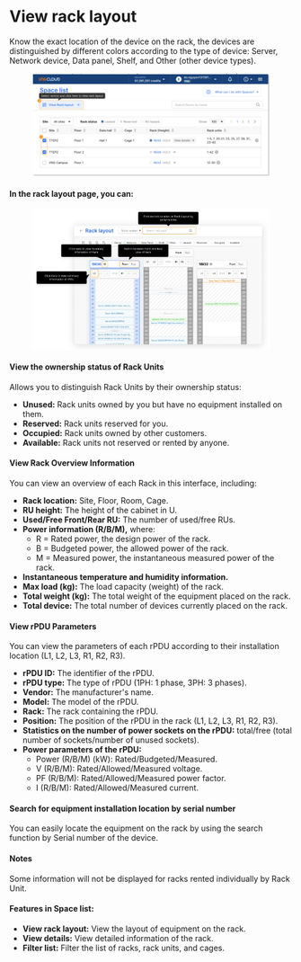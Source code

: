 # View rack layout

Know the exact location of the device on the rack, the devices are distinguished by different colors according to the type of device: Server, Network device, Data panel, Shelf, and Other (other device types).

<figure><img src="../../.gitbook/assets/image (5) (1) (1) (1).png" alt=""><figcaption></figcaption></figure>

#### In the rack layout page, you can:

<figure><img src="../../.gitbook/assets/image (6) (1) (1) (1).png" alt=""><figcaption></figcaption></figure>

#### View the ownership status of Rack Units

Allows you to distinguish Rack Units by their ownership status:

* **Unused:** Rack units owned by you but have no equipment installed on them.
* **Reserved:** Rack units reserved for you.
* **Occupied:** Rack units owned by other customers.
* **Available:** Rack units not reserved or rented by anyone.

#### View Rack Overview Information

You can view an overview of each Rack in this interface, including:

* **Rack location:** Site, Floor, Room, Cage.
* **RU height:** The height of the cabinet in U.
* **Used/Free Front/Rear RU:** The number of used/free RUs.
* **Power information (R/B/M),** where:
  * R = Rated power, the design power of the rack.
  * B = Budgeted power, the allowed power of the rack.
  * M = Measured power, the instantaneous measured power of the rack.
* **Instantaneous temperature and humidity information.**
* **Max load (kg):** The load capacity (weight) of the rack.
* **Total weight (kg):** The total weight of the equipment placed on the rack.
* **Total device:** The total number of devices currently placed on the rack.

#### View rPDU Parameters

You can view the parameters of each rPDU according to their installation location (L1, L2, L3, R1, R2, R3).

* **rPDU ID:** The identifier of the rPDU.
* **rPDU type:** The type of rPDU (1PH: 1 phase, 3PH: 3 phases).
* **Vendor:** The manufacturer's name.
* **Model:** The model of the rPDU.
* **Rack:** The rack containing the rPDU.
* **Position:** The position of the rPDU in the rack (L1, L2, L3, R1, R2, R3).
* **Statistics on the number of power sockets on the rPDU:** total/free (total number of sockets/number of unused sockets).
* **Power parameters of the rPDU:**
  * Power (R/B/M) (kW): Rated/Budgeted/Measured.
  * V (R/B/M): Rated/Allowed/Measured voltage.
  * PF (R/B/M): Rated/Allowed/Measured power factor.
  * I (R/B/M): Rated/Allowed/Measured current.

#### Search for equipment installation location by serial number

You can easily locate the equipment on the rack by using the search function by Serial number of the device.

#### Notes

Some information will not be displayed for racks rented individually by Rack Unit.

#### Features in Space list:

* **View rack layout:** View the layout of equipment on the rack.
* **View details:** View detailed information of the rack.
* **Filter list:** Filter the list of racks, rack units, and cages.
